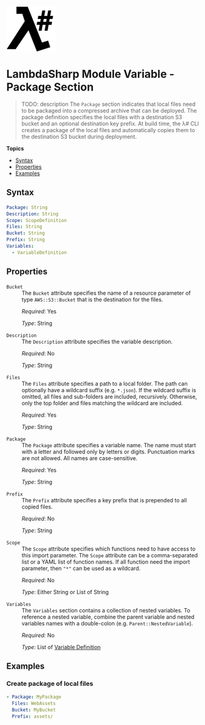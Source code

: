 ![λ#](LambdaSharp_v2_small.png)

# LambdaSharp Module Variable - Package Section

> TODO: description
The `Package` section indicates that local files need to be packaged into a compressed archive that can be deployed. The package definition specifies the local files with a destination S3 bucket and an optional destination key prefix. At build time, the λ# CLI creates a package of the local files and automatically copies them to the destination S3 bucket during deployment.

__Topics__
* [Syntax](#syntax)
* [Properties](#properties)
* [Examples](#examples)

## Syntax

```yaml
Package: String
Description: String
Scope: ScopeDefinition
Files: String
Bucket: String
Prefix: String
Variables:
  - VariableDefinition
```

## Properties

<dl>

<dt><code>Bucket</code></dt>
<dd>
The <code>Bucket</code> attribute specifies the name of a resource parameter of type <code>AWS::S3::Bucket</code> that is the destination for the files.

<i>Required</i>: Yes

<i>Type</i>: String
</dd>

<dt><code>Description</code></dt>
<dd>
The <code>Description</code> attribute specifies the variable description.

<i>Required</i>: No

<i>Type</i>: String
</dd>

<dt><code>Files</code></dt>
<dd>
The <code>Files</code> attribute specifies a path to a local folder. The path can optionally have a wildcard suffix (e.g. <code>*.json</code>). If the wildcard suffix is omitted, all files and sub-folders are included, recursively. Otherwise, only the top folder and files matching the wildcard are included.

<i>Required</i>: Yes

<i>Type</i>: String
</dd>

<dt><code>Package</code></dt>
<dd>
The <code>Package</code> attribute specifies a variable name. The name must start with a letter and followed only by letters or digits. Punctuation marks are not allowed. All names are case-sensitive.

<i>Required</i>: Yes

<i>Type</i>: String
</dd>

<dt><code>Prefix</code></dt>
<dd>
The <code>Prefix</code> attribute specifies a key prefix that is prepended to all copied files.

<i>Required</i>: No

<i>Type</i>: String
</dd>

<dt><code>Scope</code></dt>
<dd>
The <code>Scope</code> attribute specifies which functions need to have access to this import parameter. The <code>Scope</code> attribute can be a comma-separated list or a YAML list of function names. If all function need the import parameter, then <code>"*"</code> can be used as a wildcard.

<i>Required</i>: No

<i>Type</i>: Either String or List of String
</dd>

<dt><code>Variables</code></dt>
<dd>
The <code>Variables</code> section contains a collection of nested variables. To reference a nested variable, combine the parent variable and nested variables names with a double-colon (e.g. <code>Parent::NestedVariable</code>).

<i>Required:</i> No

<i>Type:</i> List of [Variable Definition](Module-Variables.md)
</dd>

</dl>

## Examples


### Create package of local files

```yaml
- Package: MyPackage
  Files: WebAssets
  Bucket: MyBucket
  Prefix: assets/
```
